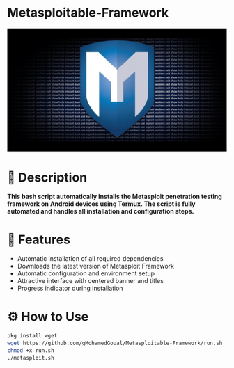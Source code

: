 # Metasploitable-Framework
<img src="metasploitable.jpg"/>

# 🚀 Description
**This bash script automatically installs the Metasploit penetration testing framework on Android devices using Termux. The script is fully automated and handles all installation and configuration steps.**

# 🎯 Features
- Automatic installation of all required dependencies
- Downloads the latest version of Metasploit Framework
- Automatic configuration and environment setup
- Attractive interface with centered banner and titles
- Progress indicator during installation

# ⚙️ How to Use
```bash
pkg install wget
wget https://github.com/gMohamedGoual/Metasploitable-Framework/run.sh
chmod +x run.sh
./metasploit.sh
